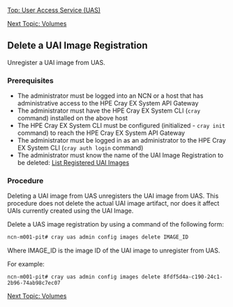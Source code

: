 [Top: User Access Service (UAS)](User_Access_Service_UAS.md)

[Next Topic: Volumes](Volumes.md)

## Delete a UAI Image Registration

Unregister a UAI image from UAS.

### Prerequisites

* The administrator must be logged into an NCN or a host that has administrative access to the HPE Cray EX System API Gateway
* The administrator must have the HPE Cray EX System CLI (`cray` command) installed on the above host
* The HPE Cray EX System CLI must be configured (initialized - `cray init` command) to reach the HPE Cray EX System API Gateway
* The administrator must be logged in as an administrator to the HPE Cray EX System CLI (`cray auth login` command)
* The administrator must know the name of the UAI Image Registration to be deleted: [List Registered UAI Images](List_Registered_UAI_Images.md)

### Procedure

Deleting a UAI image from UAS unregisters the UAI image from UAS. This procedure does not delete the actual UAI image artifact, nor does it affect UAIs currently created using the UAI Image.

Delete a UAS image registration by using a command of the following form:

```bash
ncn-m001-pit# cray uas admin config images delete IMAGE_ID
```

Where IMAGE\_ID is the image ID of the UAI image to unregister from UAS.

For example:

```
ncn-m001-pit# cray uas admin config images delete 8fdf5d4a-c190-24c1-2b96-74ab98c7ec07
```

[Next Topic: Volumes](Volumes.md)

